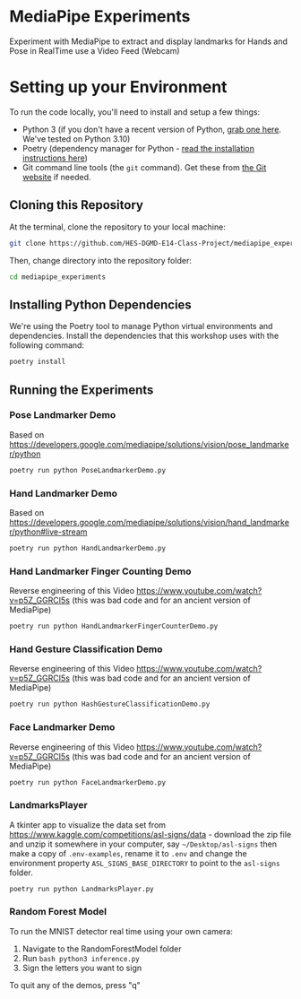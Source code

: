 # MediaPipe Experiments

Experiment with MediaPipe to extract and display landmarks for Hands and Pose in RealTime use a Video Feed (Webcam)

# Setting up your Environment

To run the code locally, you'll need to install and setup a few things:

* Python 3 (if you don't have a recent version of Python, [grab one here](https://www.python.org/downloads/).  We've tested on Python 3.10)
* Poetry (dependency manager for Python - [read the installation instructions here](https://python-poetry.org/docs/#installation))
* Git command line tools (the `git` command).  Get these from [the Git website](https://git-scm.com/downloads) if needed.

## Cloning this Repository

At the terminal, clone the repository to your local machine:

```bash
git clone https://github.com/HES-DGMD-E14-Class-Project/mediapipe_experiments.git
```

Then, change directory into the repository folder:

```bash
cd mediapipe_experiments
```

## Installing Python Dependencies

We're using the Poetry tool to manage Python virtual environments and dependencies.  Install the dependencies that this workshop uses with the following command:

```bash
poetry install
```

## Running the Experiments

### Pose Landmarker Demo

Based on https://developers.google.com/mediapipe/solutions/vision/pose_landmarker/python

```bash
poetry run python PoseLandmarkerDemo.py
```

### Hand Landmarker Demo

Based on https://developers.google.com/mediapipe/solutions/vision/hand_landmarker/python#live-stream

```bash
poetry run python HandLandmarkerDemo.py
```

### Hand Landmarker Finger Counting Demo

Reverse engineering of this Video https://www.youtube.com/watch?v=p5Z_GGRCI5s (this was bad code and for an ancient version of MediaPipe)

```bash
poetry run python HandLandmarkerFingerCounterDemo.py
```

### Hand Gesture Classification Demo

Reverse engineering of this Video https://www.youtube.com/watch?v=p5Z_GGRCI5s (this was bad code and for an ancient version of MediaPipe)

```bash
poetry run python HashGestureClassificationDemo.py
```

### Face Landmarker Demo

Reverse engineering of this Video https://www.youtube.com/watch?v=p5Z_GGRCI5s (this was bad code and for an ancient version of MediaPipe)

```bash
poetry run python FaceLandmarkerDemo.py
```

### LandmarksPlayer

A tkinter app to visualize the data set from https://www.kaggle.com/competitions/asl-signs/data - download the zip file
and unzip it somewhere in your computer, say `~/Desktop/asl-signs` then make a copy of `.env-examples`, rename it to `.env`
and change the environment property `ASL_SIGNS_BASE_DIRECTORY` to point to the `asl-signs` folder.

```bash
poetry run python LandmarksPlayer.py
```
### Random Forest Model
To run the MNIST detector real time using your own camera:
1. Navigate to the RandomForestModel folder
2. Run ```bash python3 inference.py```
3. Sign the letters you  want to sign




To quit any of the demos, press "q"
